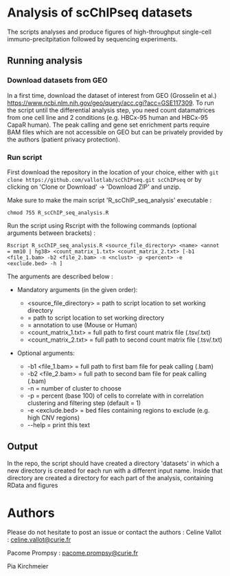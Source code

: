 # Analysis of scChIPseq datasets

The scripts analyses and produce figures of high-throughput single-cell immuno-precitpitation followed by sequencing experiments.

## Running analysis 

### Download datasets from GEO

In a first time, download the dataset of interest from GEO (Grosselin et al.) https://www.ncbi.nlm.nih.gov/geo/query/acc.cgi?acc=GSE117309. To run the script until the differential analysis step, you need count datamatrices from one cell line and 2 conditions (e.g. HBCx-95 human and HBCx-95 CapaR human). The peak calling and gene set enrichment parts require BAM files which are not accessible on GEO but can be privately provided by the authors (patient privacy protection). 

### Run script

First download the repository in the location of your choice, either with `git clone https://github.com/vallotlab/scChIPseq.git scChIPseq` or by clicking on 'Clone or Download' -> 'Download ZIP' and unzip.

Make sure to make the main script 'R_scChIP_seq_analysis' executable :

```chmod 755 R_scChIP_seq_analysis.R```

Run the script using Rscript with the following commands (optional arguments between brackets) :

```Rscript R_scChIP_seq_analysis.R <source_file_directory> <name> <annot = mm10 | hg38> <count_matrix_1.txt> <count_matrix_2.txt> [-b1 <file_1.bam> -b2 <file_2.bam> -n <nclust> -p <percent> -e <exclude.bed> -h ]```

The arguments are described below : 

* Mandatory arguments (in the given order):
        
  * <source_file_directory> = path to script location to set working directory
  * <name>                  = path to script location to set working directory
  * <annot>                = annotation to use (Mouse or Human)
  * <count_matrix_1.txt>   = full path to first count matrix file (.tsv/.txt)
  * <count_matrix_2.txt>   = full path to second count matrix file (.tsv/.txt)

* Optional arguments: 

  * -b1 <file_1.bam>          = full path to first bam file for peak calling (.bam)
  * -b2 <file_2.bam>          = full path to second bam file for peak calling (.bam)
  * -n <nclust>         = number of cluster to choose
  * -p <percent>       = percent (base 100) of cells to correlate with in correlation clustering and filtering step (default = 1) 
  * -e <exclude.bed>    = bed files containing regions to exclude (e.g. high CNV regions)
  * --help              = print this text
        
## Output
In the repo, the script should have created a directory 'datasets' in which a new directory is created for each run with a different input name. Inside that directory are created a directory for each part of the analysis, containing RData and figures 
  

# Authors
Please do not hesitate to post an issue or contact the authors :
Celine Vallot : celine.vallot@curie.fr

Pacome Prompsy : pacome.prompsy@curie.fr

Pia Kirchmeier

